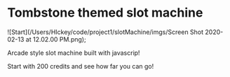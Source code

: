 # Tombstone themed slot machine
![Start](/Users/HIckey/code/project1/slotMachine/imgs/Screen Shot 2020-02-13 at 12.02.00 PM.png);

Arcade style slot machine built with javascrip!

Start with 200 credits and see how far you can go!

